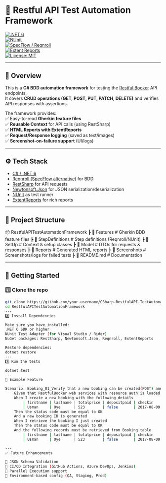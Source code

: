 # 🧪 Restful API Test Automation Framework  

[![.NET 6](https://img.shields.io/badge/.NET-6.0-blueviolet)](https://dotnet.microsoft.com/)  
[![NUnit](https://img.shields.io/badge/Tested%20With-NUnit-green)](https://nunit.org/)  
[![SpecFlow / Reqnroll](https://img.shields.io/badge/BDD-Reqnroll-orange)](https://reqnroll.net/)  
[![Extent Reports](https://img.shields.io/badge/Reports-ExtentReports-red)](https://extentreports.com/)  
[![License: MIT](https://img.shields.io/badge/License-MIT-yellow.svg)](LICENSE)  

---

## 📌 Overview  
This is a **C# BDD automation framework** for testing the [Restful Booker](https://restful-booker.herokuapp.com/) API endpoints.  
It covers **CRUD operations (GET, POST, PUT, PATCH, DELETE)** and verifies API responses with assertions.  

The framework provides:  
✅ Easy-to-read **Gherkin feature files**  
✅ **Reusable Context** for API calls (using RestSharp)  
✅ **HTML Reports with ExtentReports**  
✅ **Request/Response logging** (saved as text/images)  
✅ **Screenshot-on-failure support** (UI/logs)  

---

## ⚙️ Tech Stack  

- [C# / .NET 6](https://dotnet.microsoft.com/)  
- [Reqnroll (SpecFlow alternative)](https://reqnroll.net/) for BDD  
- [RestSharp](https://restsharp.dev/) for API requests  
- [Newtonsoft.Json](https://www.newtonsoft.com/json) for JSON serialization/deserialization
- [NUnit](https://nunit.org/) as test runner  
- [ExtentReports](https://github.com/extent-framework/extentreports-csharp) for rich reports  

---

## 📂 Project Structure  
📦 RestfulAPITestAutomationFramework
 ┣ 📂 Features          # Gherkin BDD feature files
 ┣ 📂 StepDefinitions   # Step definitions (Reqnroll/NUnit)
 ┣ 📂 SetUp             # Context & setup classes
 ┣ 📂 Model             # DTOs for requests & responses
 ┣ 📂 Reports           # Generated HTML reports
 ┣ 📂 Screenshots       # Screenshots/logs for failed tests
 ┣ 📜 README.md         # Documentation

---

## 🚀 Getting Started  

### 1️⃣ Clone the repo  
```bash
git clone https://github.com/your-username/CSharp-RestfulAPI-TestAutomation.git
cd RestfulAPITestAutomationFramework
---
2️⃣ Install Dependencies

Make sure you have installed:
.NET 6 SDK or higher
NUnit Test Adapter (for Visual Studio / Rider)
NuGet packages: RestSharp, Newtonsoft.Json, Reqnroll, ExtentReports

Restore dependencies:
dotnet restore
---
3️⃣ Run the tests

dotnet test
---
🧪 Example Feature

Scenario: Booking_01_Verify that a new booking can be created(POST) and retrieved(GET)
	Given that RestfulBooker web services with resource auth is loaded for POST call
	When I create a new booking with the following details
		| firstname | lastname | totalprice | depositpaid | checkin    | checkout   | additionalneeds |
		| Usman     | Oye      | 523        | false       | 2017-08-09 | 2022-06-26 | Breakfast       |
	Then the status code must be equal to OK
	And a new booking ID is generated
	When I retrieve the booking I just created
	Then the status code must be equal to OK
	And the following records must be retrieved from Booking table
		| firstname | lastname | totalprice | depositpaid | checkin    | checkout   | additionalneeds |
		| Usman     | Oye      | 523        | false       | 2017-08-09 | 2022-06-26 | Breakfast       |

---
✅ Future Enhancements

🔹 JSON Schema Validation
🔹 CI/CD Integration (GitHub Actions, Azure DevOps, Jenkins)
🔹 Parallel Execution support
🔹 Environment-based config (QA, Staging, Prod)

